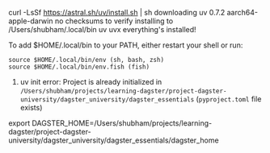 curl -LsSf https://astral.sh/uv/install.sh | sh
downloading uv 0.7.2 aarch64-apple-darwin
no checksums to verify
installing to /Users/shubham/.local/bin
  uv
  uvx
everything's installed!

To add $HOME/.local/bin to your PATH, either restart your shell or run:

    source $HOME/.local/bin/env (sh, bash, zsh)
    source $HOME/.local/bin/env.fish (fish)


1. uv init
error: Project is already initialized in `/Users/shubham/projects/learning-dagster/project-dagster-university/dagster_university/dagster_essentials` (`pyproject.toml` file exists)



export DAGSTER_HOME=/Users/shubham/projects/learning-dagster/project-dagster-university/dagster_university/dagster_essentials/dagster_home